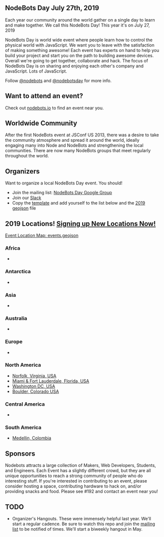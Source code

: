 ## NodeBots Day July 27th, 2019

Each year our community around the world gather on a single day to learn and make together. We call this NodeBots Day! This 
year it's on July 27, 2019

NodeBots Day is world wide event where people learn how to control the physical world with JavaScript. We want you to leave with the satisfaction of making something awesome! Each event has experts on hand to help you build your project and start you on the path to building awesome devices. Overall we're going to get together, collaborate and hack. The focus of NodeBots Day is on sharing and enjoying each other's company and JavaScript. Lots of JavaScript.

Follow [@nodebots](https://twitter.com/nodebots) and [@nodebotsday](https://twitter.com/nodebotsday) for more info.

## Want to attend an event?
Check out [nodebots.io](http://nodebots.io) to find an event near you.

## Worldwide Community

After the first NodeBots event at JSConf US 2013, there was a desire to take the community atmosphere and spread it around the world, ideally engaging many into Node and NodeBots and strengthening the local communities. There are now many NodeBots groups that meet regularly throughout the world.

## Organizers

Want to organize a local NodeBots Day event. You should!

* Join the mailing list: [NodeBots Day Google Group](https://groups.google.com/forum/#!forum/nodebotsday)
* Join our [Slack](https://nodebotsday-chat.herokuapp.com/)
* Copy the [template](2019/_template/) and add yourself to the list below and the [2019 geojson](2019/events.geojson) file

## 2019 Locations! [Signing up New Locations Now!](2019/_template/)

[Event Location Map: events.geojson](2019/events.geojson)

### Africa
 -

### Antarctica
 -

### Asia
 -

### Australia
 - 

### Europe
 -

### North America
 - [Norfolk, Virginia, USA](2019/Norfolk)
 - [Miami & Fort Lauderdale, Florida, USA](2019/Miami_Fort_Lauderdale)
- [Washington DC, USA](2019/Washington_DC)
- [Boulder, Colorado USA](2019/Boulder_CO)

### Central America
 -

### South America
 - [Medellin, Colombia](2019/Medellin)
 
## Sponsors

Nodebots attracts a large collection of Makers, Web Developers, Students, and Engineers. Each Event has a slightly different crowd, but they are all unique opportunities to reach a strong community of people who do interesting stuff. If you're interested in contributing to an event, please consider hosting a space, contributing hardware to hack on, and/or providing snacks and food. Please see #192 and contact an event near you!

## TODO
 - Organizer's Hangouts. These were immensely helpful last year. We'll start a regular cadence. Be sure to watch this repo and join the [mailing list](https://groups.google.com/forum/#!forum/nodebotsday) to be notified of times. We'll start a biweekly hangout in May.
